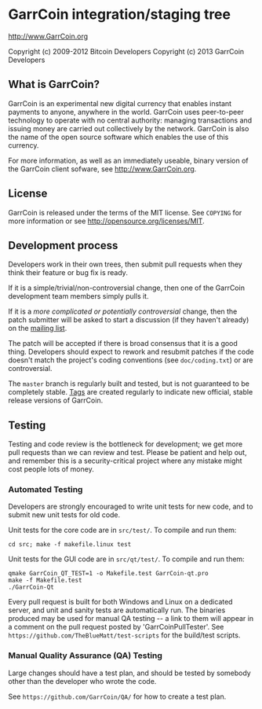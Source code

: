 GarrCoin integration/staging tree
================================

http://www.GarrCoin.org

Copyright (c) 2009-2012 Bitcoin Developers
Copyright (c) 2013 GarrCoin Developers

What is GarrCoin?
----------------

GarrCoin is an experimental new digital currency that enables instant payments to
anyone, anywhere in the world. GarrCoin uses peer-to-peer technology to operate
with no central authority: managing transactions and issuing money are carried
out collectively by the network. GarrCoin is also the name of the open source
software which enables the use of this currency.

For more information, as well as an immediately useable, binary version of
the GarrCoin client sofware, see http://www.GarrCoin.org.

License
-------

GarrCoin is released under the terms of the MIT license. See `COPYING` for more
information or see http://opensource.org/licenses/MIT.

Development process
-------------------

Developers work in their own trees, then submit pull requests when they think
their feature or bug fix is ready.

If it is a simple/trivial/non-controversial change, then one of the GarrCoin
development team members simply pulls it.

If it is a *more complicated or potentially controversial* change, then the patch
submitter will be asked to start a discussion (if they haven't already) on the
[mailing list](http://sourceforge.net/mailarchive/forum.php?forum_name=GarrCoin-development).

The patch will be accepted if there is broad consensus that it is a good thing.
Developers should expect to rework and resubmit patches if the code doesn't
match the project's coding conventions (see `doc/coding.txt`) or are
controversial.

The `master` branch is regularly built and tested, but is not guaranteed to be
completely stable. [Tags](https://github.com/GarrCoin/GarrCoin/tags) are created
regularly to indicate new official, stable release versions of GarrCoin.

Testing
-------

Testing and code review is the bottleneck for development; we get more pull
requests than we can review and test. Please be patient and help out, and
remember this is a security-critical project where any mistake might cost people
lots of money.

### Automated Testing

Developers are strongly encouraged to write unit tests for new code, and to
submit new unit tests for old code.

Unit tests for the core code are in `src/test/`. To compile and run them:

    cd src; make -f makefile.linux test

Unit tests for the GUI code are in `src/qt/test/`. To compile and run them:

    qmake GarrCoin_QT_TEST=1 -o Makefile.test GarrCoin-qt.pro
    make -f Makefile.test
    ./GarrCoin-Qt

Every pull request is built for both Windows and Linux on a dedicated server,
and unit and sanity tests are automatically run. The binaries produced may be
used for manual QA testing -- a link to them will appear in a comment on the
pull request posted by 'GarrCoinPullTester'. See `https://github.com/TheBlueMatt/test-scripts`
for the build/test scripts.

### Manual Quality Assurance (QA) Testing

Large changes should have a test plan, and should be tested by somebody other
than the developer who wrote the code.

See `https://github.com/GarrCoin/QA/` for how to create a test plan.
